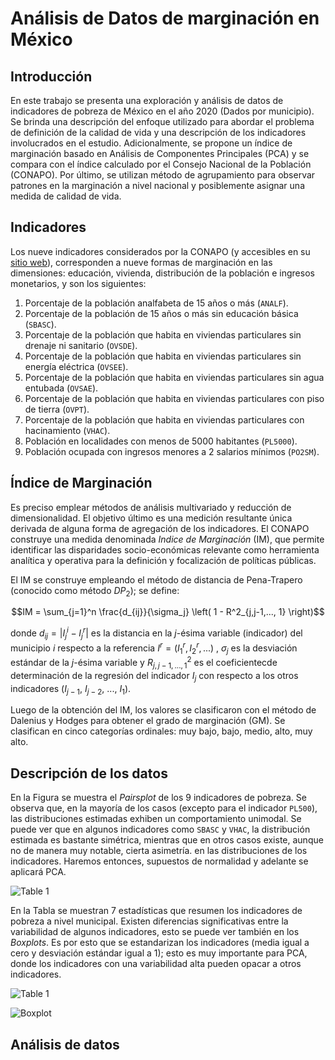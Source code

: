 # Análisis de Datos de marginación en México

## Introducción

En este trabajo se presenta una exploración y análisis de datos de indicadores de pobreza de México en el año 2020 (Dados por municipio).
Se brinda una descripción del enfoque utilizado para abordar el problema de definición de la calidad de vida y una descripción de los indicadores involucrados en el estudio.
Adicionalmente, se propone un índice de marginación basado en Análisis de Componentes Principales (PCA) y se compara con el índice calculado por el Consejo Nacional de la Población (CONAPO).
Por último, se utilizan método de agrupamiento para observar patrones en la marginación a nivel nacional y posiblemente asignar una medida de calidad de vida.

## Indicadores

Los nueve indicadores considerados por la CONAPO (y accesibles en su [sitio web](https://www.gob.mx/conapo/documentos/indices-de-marginacion-2020-284372)), 
corresponden a nueve formas de marginación en las dimensiones: educación, vivienda, distribución de la población e ingresos monetarios, y son los siguientes:

1. Porcentaje de la población analfabeta de 15 años o más (`ANALF`).
2. Porcentaje de la población de 15 años o más sin educación básica (`SBASC`).
3. Porcentaje de la población que habita en viviendas particulares sin drenaje ni sanitario (`OVSDE`).
4. Porcentaje de la población que habita en viviendas particulares sin energía eléctrica (`OVSEE`).
5. Porcentaje de la población que habita en viviendas particulares sin agua entubada (`OVSAE`).
6. Porcentaje de la población que habita en viviendas particulares con piso de tierra (`OVPT`).
7. Porcentaje de la población que habita en viviendas particulares con hacinamiento (`VHAC`).
8. Población en localidades con menos de 5000 habitantes (`PL5000`).
9. Población ocupada con ingresos menores a 2 salarios mínimos (`PO2SM`).

## Índice de Marginación

Es preciso emplear métodos de análisis multivariado y reducción de dimensionalidad. El objetivo último es una medición resultante única derivada de alguna
forma de agregación de los indicadores. El CONAPO construye una medida denominada *Indice de Marginación* (IM), que permite identificar las disparidades
socio-económicas relevante como herramienta analítica y operativa para la definición y focalización de políticas públicas.

El IM se construye empleando el método de distancia de Pena-Trapero (conocido como método ${DP}_2$); se define:

$$IM = \sum_{j=1}^n \frac{d_{ij}}{\sigma_j} \left( 1 - R^2_{j,j-1,..., 1} \right)$$

donde $d_{ij} = |I_j^i - I_j^r|$ es la distancia en la $j$-ésima variable (indicador) del municipio $i$ respecto a la referencia $I^r = (I_1^r, I_2^r, ...)$ , 
$\sigma_j$ es la desviación estándar de la $j$-ésima variable y $R^2_{j,j-1,..., 1}$ es el coeficientecde determinación de la regresión del indicador $I_j$ con respecto
a los otros indicadores ($I_{j−1}$, $I_{j−2}$, ..., $I_1$).

Luego de la obtención del IM, los valores se clasificaron con el método de Dalenius y Hodges para obtener el grado de marginación (GM). Se clasifican en cinco
categorías ordinales: muy bajo, bajo, medio, alto, muy alto.

## Descripción de los datos

En la Figura se muestra el *Pairsplot* de los 9 indicadores de pobreza. Se observa que, en la mayoría de los casos (excepto para el indicador `PL500`), las distribuciones
estimadas exhiben un comportamiento unimodal. Se puede ver que en algunos indicadores como `SBASC` y `VHAC`, la distribución estimada es bastante simétrica, mientras que
en otros casos existe, aunque no de manera muy notable, cierta asimetría. en las distribuciones de los indicadores. Haremos entonces, supuestos de normalidad y adelante
se aplicará PCA.

![Table 1](https://github.com/rodrigocastillogl/marginacion_mexico/blob/main/imgs/pairsplot.png)

En la Tabla se muestran 7 estadísticas que resumen los indicadores de pobreza a nivel municipal. Existen diferencias significativas entre la variabilidad de algunos
indicadores, esto se puede ver también en los *Boxplots*. Es por esto que se estandarizan los indicadores (media igual a cero y desviación estándar igual a 1); esto es
muy importante para PCA, donde los indicadores con una variabilidad alta pueden opacar a otros indicadores.

![Table 1](https://github.com/rodrigocastillogl/marginacion_mexico/blob/main/imgs/table.png)

![Boxplot](https://github.com/rodrigocastillogl/marginacion_mexico/blob/main/imgs/boxplot.png)
 
## Análisis de datos